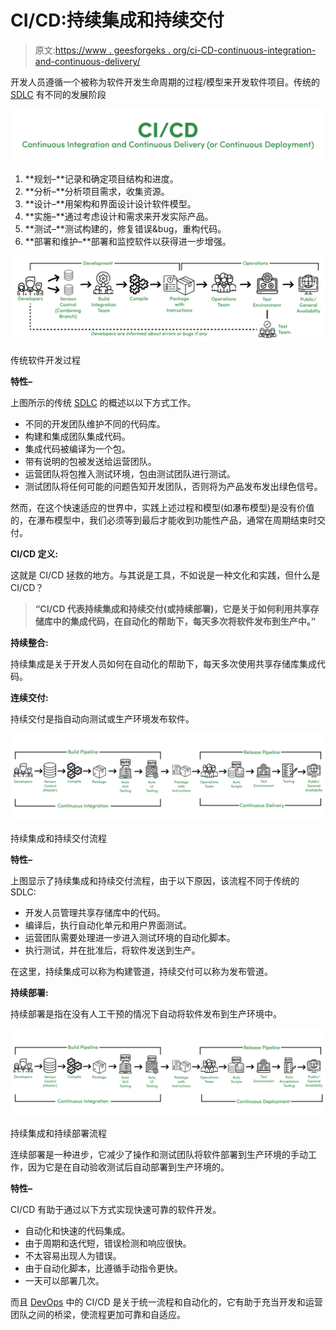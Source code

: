 # CI/CD:持续集成和持续交付

> 原文:[https://www . geesforgeks . org/ci-CD-continuous-integration-and-continuous-delivery/](https://www.geeksforgeeks.org/ci-cd-continuous-integration-and-continuous-delivery/)

开发人员遵循一个被称为软件开发生命周期的过程/模型来开发软件项目。传统的 [SDLC](https://www.geeksforgeeks.org/software-engineering-sdlc-v-model/) 有不同的发展阶段

![](img/585f2b989c2f5afba0e0618c4b8c0f87.png)

1.  **规划–**记录和确定项目结构和进度。
2.  **分析–**分析项目需求，收集资源。
3.  **设计–**用架构和界面设计设计软件模型。
4.  **实施–**通过考虑设计和需求来开发实际产品。
5.  **测试–**测试构建的，修复错误&bug，重构代码。
6.  **部署和维护–**部署和监控软件以获得进一步增强。

![](img/3edf3c5fb8581658d9d425869831559a.png)

传统软件开发过程

**特性–**

上图所示的传统 [SDLC](https://www.geeksforgeeks.org/basic-frame-structure-of-sdlc/) 的概述以以下方式工作。

*   不同的开发团队维护不同的代码库。
*   构建和集成团队集成代码。
*   集成代码被编译为一个包。
*   带有说明的包被发送给运营团队。
*   运营团队将包推入测试环境，包由测试团队进行测试。
*   测试团队将任何可能的问题告知开发团队，否则将为产品发布发出绿色信号。

然而，在这个快速适应的世界中，实践上述过程和模型(如瀑布模型)是没有价值的，在瀑布模型中，我们必须等到最后才能收到功能性产品，通常在周期结束时交付。

**CI/CD 定义:**

这就是 CI/CD 拯救的地方。与其说是工具，不如说是一种文化和实践，但什么是 CI/CD？

> **“CI/CD 代表持续集成和持续交付(或持续部署)，它是关于如何利用共享存储库中的集成代码，在自动化的帮助下，每天多次将软件发布到生产中。”**

**持续整合:**

持续集成是关于开发人员如何在自动化的帮助下，每天多次使用共享存储库集成代码。

**连续交付:**

持续交付是指自动向测试或生产环境发布软件。

![](img/b46f5b20bb05fa272862461a660384ba.png)

持续集成和持续交付流程

**特性–**

上图显示了持续集成和持续交付流程，由于以下原因，该流程不同于传统的 SDLC:

*   开发人员管理共享存储库中的代码。
*   编译后，执行自动化单元和用户界面测试。
*   运营团队需要处理进一步进入测试环境的自动化脚本。
*   执行测试，并在批准后，将软件发送到生产。

在这里，持续集成可以称为构建管道，持续交付可以称为发布管道。

**持续部署:**

持续部署是指在没有人工干预的情况下自动将软件发布到生产环境中。

![](img/35563de39b768bf72444a49d31b415a2.png)

持续集成和持续部署流程

连续部署是一种进步，它减少了操作和测试团队将软件部署到生产环境的手动工作，因为它是在自动验收测试后自动部署到生产环境的。

**特性–**

CI/CD 有助于通过以下方式实现快速可靠的软件开发。

*   自动化和快速的代码集成。
*   由于周期和迭代短，错误检测和响应很快。
*   不太容易出现人为错误。
*   由于自动化脚本，比遵循手动指令更快。
*   一天可以部署几次。

而且 [DevOps](https://www.geeksforgeeks.org/lifecycle-of-devops/) 中的 CI/CD 是关于统一流程和自动化的，它有助于充当开发和运营团队之间的桥梁，使流程更加可靠和自适应。